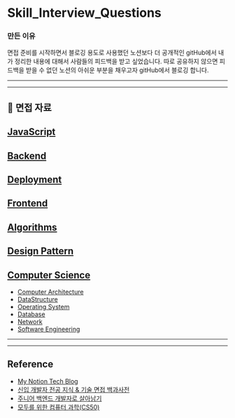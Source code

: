 # Skill_Interview_Questions

<h3>만든 이유</h3>
<p>면접 준비를 시작하면서 블로깅 용도로 사용했던 노션보다 더 공개적인 gitHub에서 내가 정리한 내용에 대해서 사람들의 피드백을 받고 싶었습니다. 따로 공유하지 않으면 피드백을 받을 수 없던 노션의 아쉬운 부분을 채우고자 gitHub에서 블로깅 합니다.</p>
<p></p>

---

<!-- <h3>🔥코딩 테스트</h3>
<p>면접관은 면접자가 어떤 과정을 거치며 문제를 풀어 나가는지를 평가하기 때문에 반드시 푸는 도중에 과정별로 설명하면서 문제풀이를 해야한다.</p>
<p>반드시 힌트를 보지 않고 문제를 풀어내는 연습을 해야한다.</p>
<p>손코딩을 통해 문법 강조, 자동완성 기능의 도움을 받지 않고 작성해보는 것이 좋다.</p>
<p>코드를 테스트하는 연습을 통해 오류 코드를 찾아내야한다.</p>

<h4>📝풀이 순서</h4>
<p>1. 문제 이해</p> 
<p>2. 시간 복잡도를 생각하지 않고 풀기</p>
<p>3. 중복된 & 필요없는 코드를 삭제한다.</p>
<p>4. 코드를 처음부터 실수가 없는지 검토한다.</p>
<p>5. 모듈화된 코드로 변경, 명확한 변수명 사용 등 남이 보기 좋은 코드로 바꾼다.</p>
<p>6. 재검토하기</p>
<p>💡문제풀이는 항상 상대평가이므로, 다음 사항들이 더 중요하다.</p>
<ul>
    <li>최종 답안과 최적의 해법에 근접한가</li>
    <li>최종 답안을 내는데 시간이 얼마나 걸리는가</li>
    <li>어느 정도의 힌트를 필요로 하는가</li>
    <li>코드가 깔끔한가</li>
</ul>

<h3>🔥인터뷰 공부 방법 & 목표</h3>
<p>문제에 대한 답을 글로 적고 소리내어 읽어보면서 정확하게 정보를 전달하고 있는지 확인한다.</p>
<p>최대한 짧고 간결하게 대답하는것이 면접자 입장에서 꼬리 질문이 들어오지 않기 때문에 유리하다.</p>
<p>따라서 주니어 단계에서 최대한 자세하게 설명한 버전과 요약한 버전을 이해하고 바로 말 할 수 있어야 한다.</p>

<details>
    <summary>면접에서 반드시 알고 들어가야 할 주제</summary>
    <p>
        <div>
            <strong>DataStucture</strong>
            <ul>
                <li>Linked Lists (연결 리스트)</li>
                <li>Tree, Graph (트리, 그래프)</li>
                <li>Stack, Queue (스택, 큐)</li>
                <li>Heaps (힙)</li>
                <li>Hash Table (해시 테이블)</li>
            </ul>
        </div>
    </p>
    <p>
        <div>
            <strong>Algorithms</strong>
            <ul>
                <li>BFS (너비 우선 탐색)</li>
                <li>DFS (깊이 우선 탐색)</li>
                <li>Binary Search (이진 탐색)</li>
                <li>Merge Sort (병합 정렬)</li>
                <li>Quick Sort(퀵 정렬)</li>
            </ul>
        </div>
    </p>
    <p>
        <div>
            <strong>Concept</strong>
            <ul>
                <li>Bit Manipulation (비트 조작)</li>
                <li>메모리 (스택 vs 힙)</li>
                <li>recursion (재귀)</li>
                <li>Dynamic programming (다이나믹 프로그래밍)</li>
                <li>big-O (시간 복잡도)</li>
             </ul>
        </div>  
    </p>
</details>   -->

---

<h2> 📌 면접 자료</h2>
<h2>
    <a href="https://github.com/chanyang721/Skill_Interview_Questions/tree/main/JavaScript">JavaScript</a>
</h2>

<h2>
    <a href="https://github.com/chanyang721/Skill_Interview_Questions/tree/main/Backend">Backend</a>
</h2>

<h2>
    <a href="https://github.com/chanyang721/Skill_Interview_Questions/tree/main/Deployment">Deployment</a>
</h2>

<h2>
    <a href="https://github.com/chanyang721/Skill_Interview_Questions/tree/main/Frontend">Frontend</a>
</h2>

<h2>
    <a href="https://github.com/chanyang721/Skill_Interview_Questions/tree/main/Algorithms">Algorithms</a>
</h2>

<h2>
    <a href="https://github.com/chanyang721/Skill_Interview_Questions/tree/main/Computer%20Science/Design%20Pattern">Design Pattern</a>
</h2>

<h2>
    <a href="https://github.com/chanyang721/Skill_Interview_Questions/tree/main/Computer%20Science">Computer Science</a>
</h2>
<ul>
    <li>
        <a href="https://github.com/chanyang721/Skill_Interview_Questions/tree/main/Computer%20Science/Computer%20Architecture ">Computer Architecture</a>
    </li>
    <li>
        <a href="https://github.com/chanyang721/Skill_Interview_Questions/tree/main/Computer%20Science/DataStructure">DataStructure</a>
    </li>
    <li>
        <a href="https://github.com/chanyang721/Skill_Interview_Questions/tree/main/Computer%20Science/Operating%20System">Operating System</a>
    </li>
    <li>
        <a href="https://github.com/chanyang721/Skill_Interview_Questions/tree/main/Computer%20Science/Database">Database</a>
    </li>
    <li>
        <a href="https://github.com/chanyang721/Skill_Interview_Questions/tree/main/Computer%20Science/Network">Network</a>
    </li>
    <li>
        <a href="https://github.com/chanyang721/Skill_Interview_Questions/tree/main/Computer%20Science/Software%20Engineering">Software Engineering</a>
    </li>
</ul>


---
---

<h2>Reference</h2>
<ul>
    <li>
        <a href="https://chanyang721.notion.site/96245a35406f46c5bf28d92056162774">My Notion Tech Blog</a> <br>
    </li>
    <li>
        <a href="https://gyoogle.dev/blog/guide/%EB%A9%B4%EC%A0%91%20%EC%A4%80%EB%B9%84.html">신입 개발자 전공 지식 & 기술 면접 백과사전 </a>
    </li>
    <li>
    <a href="https://github.com/jobhope/TechnicalNote#top">주니어 백엔드 개발자로 살아남기</a>
    </li>
    <li>
    <a href="https://www.boostcourse.org/cs112/joinLectures/41307">모두를 위한 컴퓨터 과학(CS50)</a>
    </li>
    <!-- <li>
    <a href=""></a>
    </li>
    <li>
    <a href=""></a>
    </li>
    <li>
    <a href=""></a>
    </li>
    <li>
    <a href=""></a>
    </li>
    <li>
    <a href=""></a>
    </li> -->

</ul>
